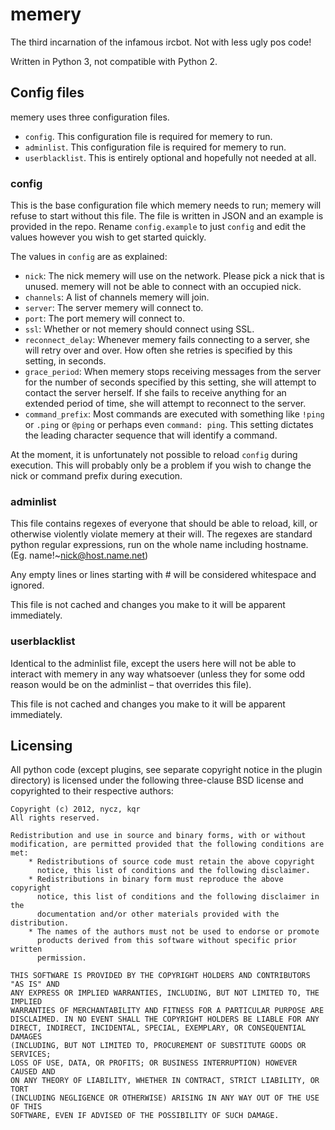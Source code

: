 memery
======

The third incarnation of the infamous ircbot. Not with less ugly pos code!

Written in Python 3, not compatible with Python 2.


Config files
------------

memery uses three configuration files.

* `config`. This configuration file is required for memery to run.
* `adminlist`. This configuration file is required for memery to run.
* `userblacklist`. This is entirely optional and hopefully not needed at all.

### config

This is the base configuration file which memery needs to run; memery will
refuse to start without this file. The file is written in JSON and an example
is provided in the repo. Rename `config.example` to just `config` and edit the
values however you wish to get started quickly.

The values in `config` are as explained:

* `nick`: The nick memery will use on the network. Please pick a nick that is
unused. memery will not be able to connect with an occupied nick.
* `channels`: A list of channels memery will join.
* `server`: The server memery will connect to.
* `port`: The port memery will connect to.
* `ssl`: Whether or not memery should connect using SSL.
* `reconnect_delay`: Whenever memery fails connecting to a server, she will
retry over and over. How often she retries is specified by this setting,
in seconds.
* `grace_period`: When memery stops receiving messages from the server for
the number of seconds specified by this setting, she will attempt to contact
the server herself. If she fails to receive anything for an extended period
of time, she will attempt to reconnect to the server.
* `command_prefix`: Most commands are executed with something like `!ping`
or `.ping` or `@ping` or perhaps even `command: ping`. This setting dictates
the leading character sequence that will identify a command.

At the moment, it is unfortunately not possible to reload `config` during
execution. This will probably only be a problem if you wish to change the nick
or command prefix during execution.


### adminlist

This file contains regexes of everyone that should be able to reload, kill,
or otherwise violently violate memery at their will. The regexes are standard
python regular expressions, run on the whole name including hostname.
(Eg. name!~nick@host.name.net)

Any empty lines or lines starting with # will be considered whitespace and
ignored.

This file is not cached and changes you make to it will be apparent
immediately.


### userblacklist

Identical to the adminlist file, except the users here will not be able to
interact with memery in any way whatsoever (unless they for some odd reason
would be on the adminlist – that overrides this file).

This file is not cached and changes you make to it will be apparent
immediately.



Licensing
---------

All python code (except plugins, see separate copyright notice in the plugin 
directory) is licensed under the following three-clause BSD license and 
copyrighted to their respective authors:

    Copyright (c) 2012, nycz, kqr
    All rights reserved.

    Redistribution and use in source and binary forms, with or without
    modification, are permitted provided that the following conditions are met:
        * Redistributions of source code must retain the above copyright
          notice, this list of conditions and the following disclaimer.
        * Redistributions in binary form must reproduce the above copyright
          notice, this list of conditions and the following disclaimer in the
          documentation and/or other materials provided with the distribution.
        * The names of the authors must not be used to endorse or promote
          products derived from this software without specific prior written
          permission.

    THIS SOFTWARE IS PROVIDED BY THE COPYRIGHT HOLDERS AND CONTRIBUTORS "AS IS" AND
    ANY EXPRESS OR IMPLIED WARRANTIES, INCLUDING, BUT NOT LIMITED TO, THE IMPLIED
    WARRANTIES OF MERCHANTABILITY AND FITNESS FOR A PARTICULAR PURPOSE ARE
    DISCLAIMED. IN NO EVENT SHALL THE COPYRIGHT HOLDERS BE LIABLE FOR ANY
    DIRECT, INDIRECT, INCIDENTAL, SPECIAL, EXEMPLARY, OR CONSEQUENTIAL DAMAGES
    (INCLUDING, BUT NOT LIMITED TO, PROCUREMENT OF SUBSTITUTE GOODS OR SERVICES;
    LOSS OF USE, DATA, OR PROFITS; OR BUSINESS INTERRUPTION) HOWEVER CAUSED AND
    ON ANY THEORY OF LIABILITY, WHETHER IN CONTRACT, STRICT LIABILITY, OR TORT
    (INCLUDING NEGLIGENCE OR OTHERWISE) ARISING IN ANY WAY OUT OF THE USE OF THIS
    SOFTWARE, EVEN IF ADVISED OF THE POSSIBILITY OF SUCH DAMAGE.

